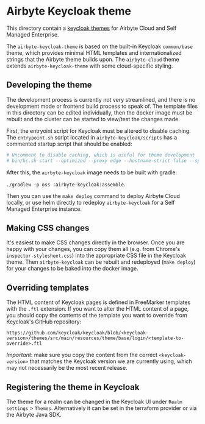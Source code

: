 # Airbyte Keycloak theme

This directory contain a [keycloak themes](https://www.keycloak.org/docs/latest/server_development/#_themes) for Airbyte Cloud and Self Managed Enterprise. 

The `airbyte-keycloak-theme` is based on the built-in Keycloak `common/base` theme, which provides minimal HTML templates and internationalized strings that the Airbyte theme builds upon. The `airbyte-cloud` theme extends `airbyte-keycloak-theme` with some cloud-specific styling.

## Developing the theme

The development process is currently not very streamlined, and there is no development mode or frontend build process to speak of. The template files in this directory can be edited individually, then the docker image must be rebuilt and the cluster can be started to view/test the changes made.

First, the entryoint script for Keycloak must be altered to disable caching. The `entrypoint.sh` script located in `airbyte-keycloak/scripts` has a commented startup script that should be enabled:

```sh
# Uncomment to disable caching, which is useful for theme development
# bin/kc.sh start --optimized --proxy edge --hostname-strict false --spi-theme-static-max-age=-1 --spi-theme-cache-themes=false --spi-theme-cache-templates=false
```

After this, the `airbyte-keycloak` image needs to be built with gradle:

`./gradlew -p oss :airbyte-keycloak:assemble`.

Then you can use the `make deploy` command to deploy Airbyte Cloud locally, or use helm directly to redeploy `airbyte-keycloak` for a Self Managed Enterprise instance. 

## Making CSS changes

It's easiest to make CSS changes directly in the browser. Once you are happy with your changes, you can copy them all (e.g. from Chrome's `inspector-stylesheet.css`) into the appropriate CSS file in the Keycloak theme. Then `airbyte-keycloak` can be rebuilt and redeployed (`make deploy`) for your changes to be baked into the docker image.

## Overriding templates

The HTML content of Keycloak pages is defined in FreeMarker templates with the `.ftl` extension. If you want to alter the HTML content of a page, you should copy the contents of the template you want to override from Keycloak's GitHub repository:

```
https://github.com/keycloak/keycloak/blob/<keycloak-version>/themes/src/main/resources/theme/base/login/<template-to-override>.ftl
```

*Important*: make sure you copy the content from the correct `<keycloak-version>` that matches the Keycloak version we are currently using, which may not necessarily be the most recent release.

## Registering the theme in Keycloak

The theme for a realm can be changed in the Keycloak UI under `Realm settings` > `Themes`. Alternatively it can be set in the terraform provider or via the Airbyte Java SDK.